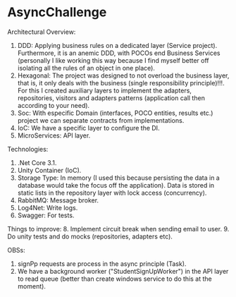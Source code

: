 # AsyncChallenge
Architectural Overview:
  1. DDD: Applying business rules on a dedicated layer (Service project). Furthermore, it is an anemic DDD, with POCOs end Business Services (personally I like working this way because I find myself better off isolating all the rules of an object in one place).
  2. Hexagonal: The project was designed to not overload the business layer, that is, it only deals with the business (single responsibility principle)!!!. For this I created auxiliary layers to implement the adapters, repositories, visitors and adapters patterns (application call then according to your need).
  3. Soc: With especific Domain (interfaces, POCO entities, results etc.) project we can separate contracts from implementations.
  4. IoC: We have a specific layer to configure the DI.
  5. MicroServices: API layer.
  
Technologies:
  1. .Net Core 3.1.
  2. Unity Container (IoC).
  3. Storage Type: In memory (I used this because persisting the data in a database would take the focus off the application). Data is stored in static lists in the repository layer with lock access (concurrency).
  4. RabbitMQ: Message broker.
  5. Log4Net: Write logs.
  6. Swagger: For tests.
  
Things to improve:
  8. Implement circuit break when sending email to user.
  9. Do unity tests and do mocks (repositories, adapters etc).
  
OBSs:
  1. signPp requests are process in the async principle (Task).
  2. We have a background worker ("StudentSignUpWorker") in the API layer to read queue (better than create windows service to do this at the moment).
